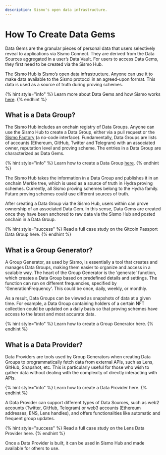 ```yaml
---
description: Sismo's open data infrastructure.
---
```


# How To Create Data Gems

Data Gems are the granular pieces of personal data that users selectively reveal to applications via Sismo Connect. They are derived from the Data Sources aggregated in a user’s Data Vault. For users to access Data Gems, they first need to be created via the Sismo Hub.

The Sismo Hub is Sismo’s open data infrastructure. Anyone can use it to make data available to the Sismo protocol in an agreed-upon format. This data is used as a source of truth during proving schemes.

{% hint style="info" %}
Learn more about Data Gems and how Sismo works [here](../welcome-to-sismo/how-sismo-works.md).
{% endhint %}

## What is a Data Group?

The Sismo Hub includes an onchain registry of Data Groups. Anyone can use the Sismo Hub to create a Data Group, either via a pull request or the [Sismo Factory](https://factory.sismo.io/) (a no-code interface). Fundamentally, Data Groups are lists of accounts (Ethereum, GitHub, Twitter and Telegram) with an associated owner, reputation level and proving scheme. The entries in a Data Group are characterized as Data Gems.

{% hint style="info" %}
Learn how to create a Data Group [here](tutorials/create-your-group.md).
{% endhint %}

The Sismo Hub takes the information in a Data Group and publishes it in an onchain Merkle tree, which is used as a source of truth in Hydra proving schemes. Currently, all Sismo proving schemes belong to the Hydra family. Future proving schemes could use different sources of truth.

After creating a Data Group via the Sismo Hub, users within can prove ownership of an associated Data Gem. In this sense, Data Gems are created once they have been anchored to raw data via the Sismo Hub and posted onchain in a Data Group.

{% hint style="success" %}
Read a full case study on the Gitcoin Passport Data Group here.
{% endhint %}

## What is a Group Generator?

A Group Generator, as used by Sismo, is essentially a tool that creates and manages Data Groups, making them easier to organize and access in a scalable way. The heart of the Group Generator is the 'generate' function, which creates a Data Group based on predefined details and settings. The function can run on different frequencies, specified by 'GenerationFrequency'. This could be once, daily, weekly, or monthly.

As a result, Data Groups can be viewed as snapshots of data at a given time. For example, a Data Group containing holders of a certain NFT collection could be updated on a daily basis so that proving schemes have access to the latest and most accurate data.

{% hint style="info" %}
Learn how to create a Group Generator here.
{% endhint %}

## What is a Data Provider?

Data Providers are tools used by Group Generators when creating Data Groups to programmatically fetch data from external APIs, such as Lens, GitHub, Snapshot, etc. This is particularly useful for those who wish to gather data without dealing with the complexity of directly interacting with APIs.

{% hint style="info" %}
Learn how to create a Data Provider here.
{% endhint %}

A Data Provider can support different types of Data Sources, such as web2 accounts (Twitter, GitHub, Telegram) or web3 accounts (Ethereum addresses, ENS, Lens handles), and offers functionalities like automatic and frequent group updates.

{% hint style="success" %}
Read a full case study on the Lens Data Provider here.
{% endhint %}

Once a Data Provider is built, it can be used in Sismo Hub and made available for others to use.

